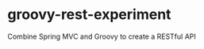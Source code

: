 groovy-rest-experiment
======================

Combine Spring MVC and Groovy to create a RESTful API